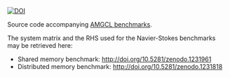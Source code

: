 [![DOI](https://zenodo.org/badge/DOI/10.5281/zenodo.1471189.svg)](https://doi.org/10.5281/zenodo.1471189)


Source code accompanying
[AMGCL benchmarks](http://amgcl.readthedocs.io/en/latest/benchmarks.html).

The system matrix and the RHS used for the Navier-Stokes benchmarks
may be retrieved here:

* Shared memory benchmark: http://doi.org/10.5281/zenodo.1231961
* Distributed memory benchmark: http://doi.org/10.5281/zenodo.1231818
